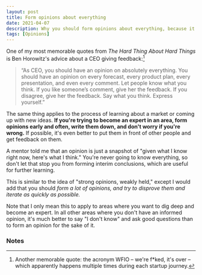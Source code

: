 ```yaml
---
layout: post
title: Form opinions about everything
date: 2021-04-07
description: Why you should form opinions about everything, because it helps you learn and iterate faster.
tags: [Opinions]
---
```

One of my most memorable quotes from _The Hard Thing About Hard Things_ is Ben Horowitz's advice about a CEO giving feedback:[^1]
> “As CEO, you should have an opinion on absolutely everything. You should have an opinion on every forecast, every product plan, every presentation, and even every comment. Let people know what you think. If you like someone’s comment, give her the feedback. If you disagree, give her the feedback. Say what you think. Express yourself.”

The same thing applies to the process of learning about a market or coming up with new ideas. **If you're trying to become an expert in an area, form opinions early and often, write them down, and don't worry if you're wrong.** If possible, it's even better to put them in front of other people and get feedback on them.

A mentor told me that an opinion is just a snapshot of "given what I know right now, here's what I think." You're never going to know everything, so don't let that stop you from forming interim conclusions, which are useful for further learning.

This is similar to the idea of "strong opinions, weakly held," except I would add that you should *form a lot of opinions, and try to disprove them and iterate as quickly as possible.*

Note that I only mean this to apply to areas where you want to dig deep and become an expert. In all other areas where you don't have an informed opinion, it's much better to say "I don't know" and ask good questions than to form an opinion for the sake of it.

### Notes
[^1]: Another memorable quote: the acronym WFIO – we're f*ked, it's over – which apparently happens multiple times during each startup journey.
